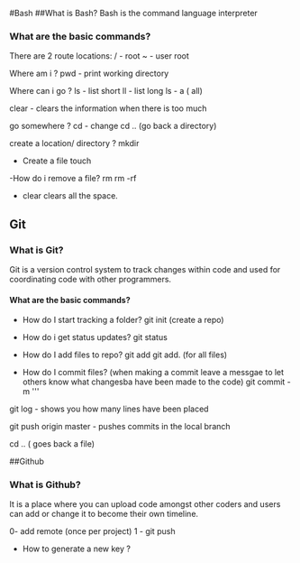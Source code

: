 #Bash
##What is Bash?
Bash is the command language interpreter

### What are the basic commands?

There are 2 route locations:
/ - root
~ - user root

Where am i ?
pwd - print working directory

Where can i go ?
ls - list short
ll - list long
ls - a ( all)

clear - clears the information when there is too much

go somewhere ?
cd - change
cd .. (go back a directory)

create a location/ directory ?
mkdir

- Create a file
touch

-How do i remove a file?
rm
rm -rf <file name>

- clear
clears all the space.

## Git
### What is Git?
Git is a version control system to track changes within code and used for coordinating code with other programmers.

#### What are the basic commands?

- How do I start tracking a folder?
git init (create a repo)

- How do i get status updates?
git status

- How do I add files to repo?
git add <file>
git add. (for all files)

- How do I commit files?
(when making a commit leave a messgae to let others know what changesba have been made to the code)
git commit -m ''<insert>'

git log - shows you how many lines have been placed

git push origin master - pushes commits in the local branch

cd .. ( goes back a file)

##Github
### What is Github?
It is a place where you can upload code amongst other coders and users can add or change it to become their own timeline.

0- add remote (once per project)
1 - git push <remote location> <branch local>

- How to generate a new key ?
